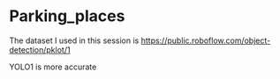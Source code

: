# Parking_places

The dataset I used in this session is https://public.roboflow.com/object-detection/pklot/1


YOLO1 is more accurate
